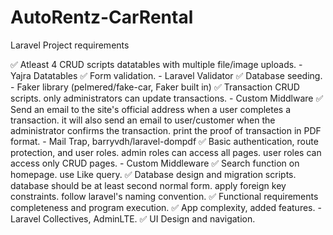 # AutoRentz-CarRental
Laravel Project requirements

✅ Atleast 4 CRUD scripts datatables with multiple file/image uploads. - Yajra Datatables
✅ Form validation. - Laravel Validator
✅ Database seeding. - Faker library (pelmered/fake-car, Faker built in)
✅ Transaction CRUD scripts. only administrators can update transactions. - Custom Middlware
✅ Send an email to the site's official address when a user completes a transaction. it will also send an email to user/customer when the administrator confirms the transaction.  print the proof of transaction in PDF format. -  Mail Trap, barryvdh/laravel-dompdf
✅ Basic authentication, route protection, and user roles. admin roles can access all pages. user roles can access only CRUD pages. - Custom Middleware
✅ Search function on homepage. use Like query. 
✅ Database design and migration scripts. database should be at least second normal form. apply foreign key constraints. follow laravel's naming convention.
✅ Functional requirements completeness and program execution. 
✅ App complexity, added features. - Laravel Collectives, AdminLTE.
✅ UI Design and navigation.
